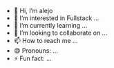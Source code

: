 - 👋 Hi, I’m alejo
- 👀 I’m interested in Fullstack ...
- 🌱 I’m currently learning ...
- 💞️ I’m looking to collaborate on ...
- 📫 How to reach me ...
- 😄 Pronouns: ...
- ⚡ Fun fact: ...

<!---
kataclicks/kataclicks is a ✨ special ✨ repository because its `README.md` (this file) appears on your GitHub profile.
You can click the Preview link to take a look at your changes.
--->
